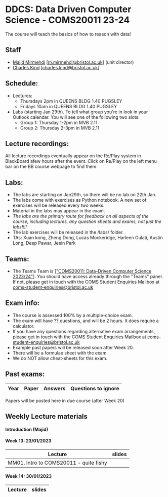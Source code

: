 # DDCS: Data Driven Computer Science - COMS20011 23-24
The course will teach the basics of how to reason with data!

## Staff

- [Majid Mirmehdi](http://people.cs.bris.ac.uk/~majid/) [m.mirmehdi@bristol.ac.uk]  (unit director)
- [Charles Kind](https://research-information.bris.ac.uk/en/persons/charles-kind) [charles.kind@bristol.ac.uk]

## Schedule:
* Lectures:
  - Thursdays 2pm in QUEENS BLDG 1.40 PUGSLEY
  - Fridays 10am in QUEENS BLDG 1.40 PUGSLEY
* Labs (starting Jan 29th).  To tell what group you're in look in your Outlook calendar.  You will see one of the following two slots:
  - Group 1: Thursday 1-2pm in MVB 2.11
  - Group 2: Thursday 2-3pm in MVB 2.11


## Lecture recordings:
All lecture recordings eventually appear on the Re/Play system in BlackBoard afew hours after the event. Click on Re/Play on the left menu bar on the BB course webpage to find them.

## Labs:
* The labs are starting on Jan29th, so there will be no lab on 22th Jan.
* The labs come with exercises as Python notebook.  A new set of exercises will be released every _two_ weeks.
* Material in the labs may appear in the exam.
* *The labs are the primary route for feedback on all aspects of the course, including lectures, any question sheets and exams, not just the labs!!!!*
* The lab exercises will be released in the /labs/ folder.
* TAs: Xuan kong, Zheng Dong, Lucas Mockeridge, Harleen Gulati, Austin Long, Deep Pawar, Jeein Park

## Teams:
* The Teams Team is [["COMS20011: Data-Driven Computer Science 2023/24"]](https://teams.microsoft.com/l/team/19%3a0DQ-4IeBWTiBTCNmPvAmkc-CjNXlKFBJHObtpLyHaVw1%40thread.tacv2/conversations?groupId=5928cfed-1e17-4d2b-a3a7-4ab403410857&tenantId=b2e47f30-cd7d-4a4e-a5da-b18cf1a4151b).  You should have access already through the "Teams" panel.  If not, please get in touch with the COMS Student Enquiries Mailbox at coms-student-enquiries@bristol.ac.uk

## Exam info:
* The course is assessed 100% by a multiple-choice exam.
* The exam will have ?? questions, and will be 2 hours. It does require a calculator.
* If you have any questions regarding alternative exam arrangements, please get in touch with the COMS Student Enquiries Mailbox at coms-student-enquiries@bristol.ac.uk
* Example past papers will be released soon after Week 20.
* There will be a formulae sheet with the exam.
* We do NOT allow cheat-sheets for this exam.


## Past exams:
| Year  | Paper | Answers | Questions to ignore |
| ----- | ----- | ------- | --- |
Papers will be posted here in due course (after Week 20)


## Weekly Lecture materials

#### Introduction (Majid)

#### Week 13: 23/01/2023

| Lecture |  slides |
| ------ | ---- |
| MM01. Intro to COMS20011 - quite fishy |  |


#### Week 14: 30/01/2023
| Lecture |  slides |
| ------ | ---- |
